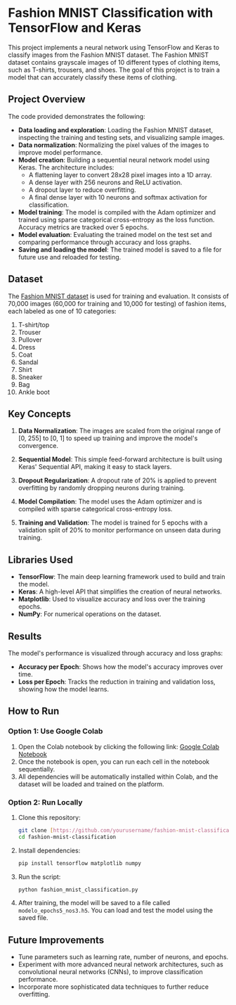 # Fashion MNIST Classification with TensorFlow and Keras

This project implements a neural network using TensorFlow and Keras to classify images from the Fashion MNIST dataset. The Fashion MNIST dataset contains grayscale images of 10 different types of clothing items, such as T-shirts, trousers, and shoes. The goal of this project is to train a model that can accurately classify these items of clothing.

## Project Overview

The code provided demonstrates the following:

- **Data loading and exploration**: Loading the Fashion MNIST dataset, inspecting the training and testing sets, and visualizing sample images.
- **Data normalization**: Normalizing the pixel values of the images to improve model performance.
- **Model creation**: Building a sequential neural network model using Keras. The architecture includes:
  - A flattening layer to convert 28x28 pixel images into a 1D array.
  - A dense layer with 256 neurons and ReLU activation.
  - A dropout layer to reduce overfitting.
  - A final dense layer with 10 neurons and softmax activation for classification.
- **Model training**: The model is compiled with the Adam optimizer and trained using sparse categorical cross-entropy as the loss function. Accuracy metrics are tracked over 5 epochs.
- **Model evaluation**: Evaluating the trained model on the test set and comparing performance through accuracy and loss graphs.
- **Saving and loading the model**: The trained model is saved to a file for future use and reloaded for testing.

## Dataset

The [Fashion MNIST dataset](https://github.com/zalandoresearch/fashion-mnist) is used for training and evaluation. It consists of 70,000 images (60,000 for training and 10,000 for testing) of fashion items, each labeled as one of 10 categories:

1. T-shirt/top
2. Trouser
3. Pullover
4. Dress
5. Coat
6. Sandal
7. Shirt
8. Sneaker
9. Bag
10. Ankle boot

## Key Concepts

1. **Data Normalization**: The images are scaled from the original range of [0, 255] to [0, 1] to speed up training and improve the model's convergence.
 
2. **Sequential Model**: This simple feed-forward architecture is built using Keras' Sequential API, making it easy to stack layers.

3. **Dropout Regularization**: A dropout rate of 20% is applied to prevent overfitting by randomly dropping neurons during training.

4. **Model Compilation**: The model uses the Adam optimizer and is compiled with sparse categorical cross-entropy loss. 

5. **Training and Validation**: The model is trained for 5 epochs with a validation split of 20% to monitor performance on unseen data during training.

## Libraries Used

- **TensorFlow**: The main deep learning framework used to build and train the model.
- **Keras**: A high-level API that simplifies the creation of neural networks.
- **Matplotlib**: Used to visualize accuracy and loss over the training epochs.
- **NumPy**: For numerical operations on the dataset.

## Results

The model's performance is visualized through accuracy and loss graphs:

- **Accuracy per Epoch**: Shows how the model's accuracy improves over time.
- **Loss per Epoch**: Tracks the reduction in training and validation loss, showing how the model learns.

## How to Run

### Option 1: Use Google Colab

1. Open the Colab notebook by clicking the following link: [Google Colab Notebook](https://colab.research.google.com/drive/1I8ppav28RYixm64hfE0gQ-F_Vuz1sBTe?usp=sharing)
2. Once the notebook is open, you can run each cell in the notebook sequentially.
3. All dependencies will be automatically installed within Colab, and the dataset will be loaded and trained on the platform.

### Option 2: Run Locally

1. Clone this repository:
    ```bash
    git clone [https://github.com/yourusername/fashion-mnist-classification.git](https://github.com/lucamrtm/deep_learning_pt1_Keras.git)
    cd fashion-mnist-classification
    ```

2. Install dependencies:
    ```bash
    pip install tensorflow matplotlib numpy
    ```

3. Run the script:
    ```bash
    python fashion_mnist_classification.py
    ```

4. After training, the model will be saved to a file called `modelo_epochs5_nos3.h5`. You can load and test the model using the saved file.



## Future Improvements

- Tune parameters such as learning rate, number of neurons, and epochs.
- Experiment with more advanced neural network architectures, such as convolutional neural networks (CNNs), to improve classification performance.
- Incorporate more sophisticated data techniques to further reduce overfitting.






